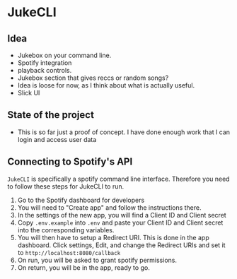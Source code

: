 # JukeCLI

## Idea

-   Jukebox on your command line.
-   Spotify integration
-   playback controls.
-   Jukebox section that gives reccs or random songs?
-   Idea is loose for now, as I think about what is actually useful.
-   Slick UI

## State of the project

-   This is so far just a proof of concept. I have done enough work that I can login and access user data

## Connecting to Spotify's API

`JukeCLI` is specifically a spotify command line interface. Therefore you need to follow these steps for JukeCLI to run.

1. Go to the Spotify dashboard for developers
2. You will need to "Create app" and follow the instructions there.
3. In the settings of the new app, you will find a Client ID and Client secret
4. Copy `.env.example` into `.env` and paste your Client ID and Client secret into the corresponding variables.
5. You will then have to setup a Redirect URI. This is done in the app dashboard. Click settings, Edit, and change the Redirect URIs and set it to `http://localhost:8080/callback`
6. On run, you will be asked to grant spotify permissions.
7. On return, you will be in the app, ready to go.
